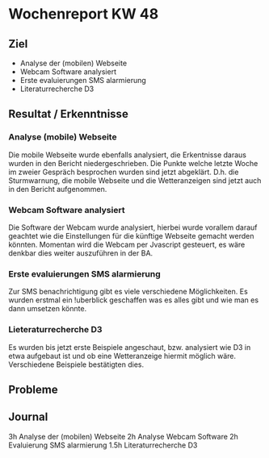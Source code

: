 # Wochenreport KW 48

## Ziel
* Analyse der (mobilen) Webseite
* Webcam Software analysiert
* Erste evaluierungen SMS alarmierung
* Literaturrecherche D3


## Resultat / Erkenntnisse
### Analyse (mobile) Webseite
Die mobile Webseite wurde ebenfalls analysiert, die Erkentnisse daraus wurden in den Bericht niedergeschrieben. Die Punkte welche letzte Woche im zweier Gespräch besprochen wurden sind jetzt abgeklärt. D.h. die Sturmwarnung, die mobile Webseite und die Wetteranzeigen sind jetzt auch in den Bericht aufgenommen.

### Webcam Software analysiert
Die Software der Webcam wurde analysiert, hierbei wurde vorallem darauf geachtet wie die Einstellungen für die künftige Webseite gemacht werden könnten. Momentan wird die Webcam per Jvascript gesteuert, es wäre denkbar dies weiter auszuführen in der BA.

### Erste evaluierungen SMS alarmierung
Zur SMS benachrichtigung gibt es viele verschiedene Möglichkeiten. Es wurden erstmal ein !uberblick geschaffen was es alles gibt und wie man es dann umsetzen könnte.

### Lieteraturrecherche D3
Es wurden bis jetzt erste Beispiele angeschaut, bzw. analysiert wie D3 in etwa aufgebaut ist und ob eine Wetteranzeige hiermit möglich wäre. Verschiedene Beispiele bestätigten dies.

## Probleme

## Journal
3h Analyse der (mobilen) Webseite
2h Analyse Webcam Software
2h Evaluierung SMS alarmierung
1.5h Literaturrecherche D3
